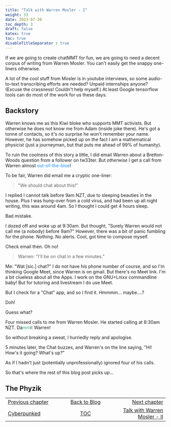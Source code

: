 ```yaml
---
title: "Talk with Warren Mosler - I"
weight: 33
date: 2023-07-20
toc_depth: 3
draft: false
katex: true
toc: true
disableTitleSeparator : true
---
```


If we are going to create chatMMT for fun, we are going to need a decent corpus 
of writing from Warren Mosler. You can't easily get the snappy one-liners otherwise.

A lot of the cool stuff from Mosler is in youtube interviews, so some audio-to-text 
transcribing efforts are needed? Unpaid internships anyone? (Excuse the crassness! 
Couldn't help myself.) At least Google tensorflow tools can do most of the work for 
us these days.

## Backstory

Warren knows me as this Kiwi bloke who supports MMT activists. But otherwise he does 
not know me from Adam (inside joke there). He's got a tonne of contacts, so it's no 
surprise he won't remember your name. However, he has somehow picked up on the fact 
I am a mathematical physicist (just a journeyman, but that puts me ahead of 99% 
of humanity).

To ruin the coolness of this story a little, I did email Warren about a Bretton-Woods 
question from a follower on tw33ter. But *otherwise* I get a call from Warren almost 
<font style="color: #1e90ff;">out-of-the-blue</font>!

To be fair, Warren did email me a cryptic one-liner:
> "We should chat about this!"

I replied I cannot talk before 9am NZT, due to sleeping beauties in the house.
Plus I was hung-over from a cold virus, and had been up all night writing, this was 
around 4am. So I thought I could get 4 hours sleep.

Bad mistake.

I dozed off and woke up at 9:30am. But thought, "Surely Warren would not call me 
(a nobody) before 9am?"
However, there was a bit of panic fumbling for the phone. Nothing. No alerts. 
Cool, got time to compose myself.

Check email then. Oh no!
> Warren: "I'll be on chat in a few minutes."

Me: "Wat \[sic.\] chat?" I do not have his phone number of course, and so I'm thinking 
Google Meet, since Warren is on gmail. But there's no Meet link. I'm a bit clueless 
about all the Apps. I work on the GNU+Lnixx commandline baby! But for tutoring and 
livestream I do use Meet.

But I check for a "Chat" app, and so I find it. Hmmmm... maybe....?

Doh!

Guess what?

Four missed calls to me from Warren Mosler. He started calling at 8:30am NZT. 
Da<font style="color: #3cb371;">mm</font>i<font style="color: #3cb371;">t</font> Warren!

So without breaking a sweat, I hurriedly reply and apologise. 

5 minutes later, the Chat buzzes, and Warren's on the line saying, 
"Hi! How's it going? What's up?"

As if I hadn't just (potentially unprofessionally) ignored four of his calls.

So that's where the rest of this blog post picks up...


## The Phyzik



<table style="border-collapse: collapse; border=0;">
    <colgroup>
       <col span="1" style="width: 25%;">
       <col span="1" style="width: 15%;">
       <col span="1" style="width: 25%;">
    </colgroup>
<tr style="border: 1px solid color:#0f0f0f;">
<td style="border: 1px solid color:#0f0f0f;"><a href="../31_cyberpunked">Previous chapter</a></td>
<td style="border: 1px solid color:#0f0f0f; text-align:center;"><a href="../">Back to Blog</a></td>
<td style="border: 1px solid color:#0f0f0f; text-align:right;"><a href="../33_warrenmosler2">Next chapter</a></td>
</tr>
<tr style="border: 1px solid color:#0f0f0f;">
<td style="border: 1px solid color:#0f0f0f;"><a href="../31_cyberpunked">Cyberpunked</a></td>
<td style="border: 1px solid color:#0f0f0f; text-align:center;"><a href="../">TOC</a></td>
<td style="border: 1px solid color:#0f0f0f; text-align:right;"><a href="../33_warrenmosler2">Talk with Warren Mosler - II</a></td>
</tr>
</table>

